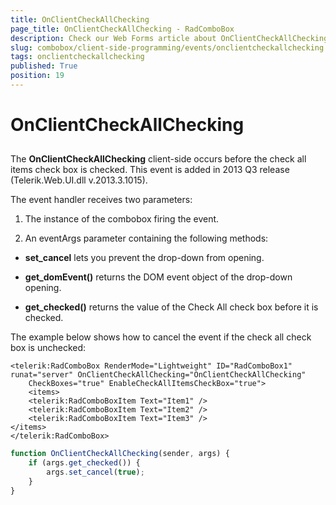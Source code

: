 ```yaml
---
title: OnClientCheckAllChecking
page_title: OnClientCheckAllChecking - RadComboBox
description: Check our Web Forms article about OnClientCheckAllChecking.
slug: combobox/client-side-programming/events/onclientcheckallchecking
tags: onclientcheckallchecking
published: True
position: 19
---
```


# OnClientCheckAllChecking



## 

The **OnClientCheckAllChecking** client-side occurs before the check all items check box is checked. This event is added in 2013 Q3 release (Telerik.Web.UI.dll v.2013.3.1015).

The event handler receives two parameters:

1. The instance of the combobox firing the event.

1. An eventArgs parameter containing the following methods:

* **set_cancel** lets you prevent the drop-down from opening.

* **get_domEvent()** returns the DOM event object of the drop-down opening.

* **get_checked()** returns the value of the Check All check box before it is checked.

The example below shows how to cancel the event if the check all check box is unchecked:

````ASPNET
<telerik:RadComboBox RenderMode="Lightweight" ID="RadComboBox1" runat="server" OnClientCheckAllChecking="OnClientCheckAllChecking"
	CheckBoxes="true" EnableCheckAllItemsCheckBox="true">
	<items>
	<telerik:RadComboBoxItem Text="Item1" />
	<telerik:RadComboBoxItem Text="Item2" />
	<telerik:RadComboBoxItem Text="Item3" />
</items>
</telerik:RadComboBox>
````



````JavaScript
function OnClientCheckAllChecking(sender, args) {
	if (args.get_checked()) {
		args.set_cancel(true);
	}
}
````


